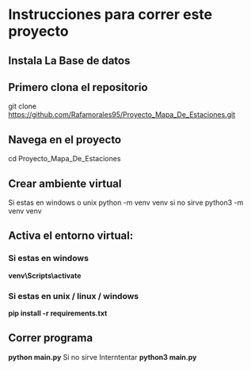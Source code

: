 # Instrucciones para correr este proyecto

## Instala La Base de datos 


## Primero clona el repositorio
git clone https://github.com/Rafamorales95/Proyecto_Mapa_De_Estaciones.git

## Navega en el proyecto
cd Proyecto_Mapa_De_Estaciones

## Crear ambiente virtual
Si estas en windows o unix
python -m venv venv si no sirve python3 -m venv venv

## Activa el entorno virtual:
### Si estas en windows
__venv\Scripts\activate__

### Si estas en unix / linux / windows
__pip install -r requirements.txt__


## Correr programa
__python main.py__ Si no sirve Interntentar __python3 main.py__

